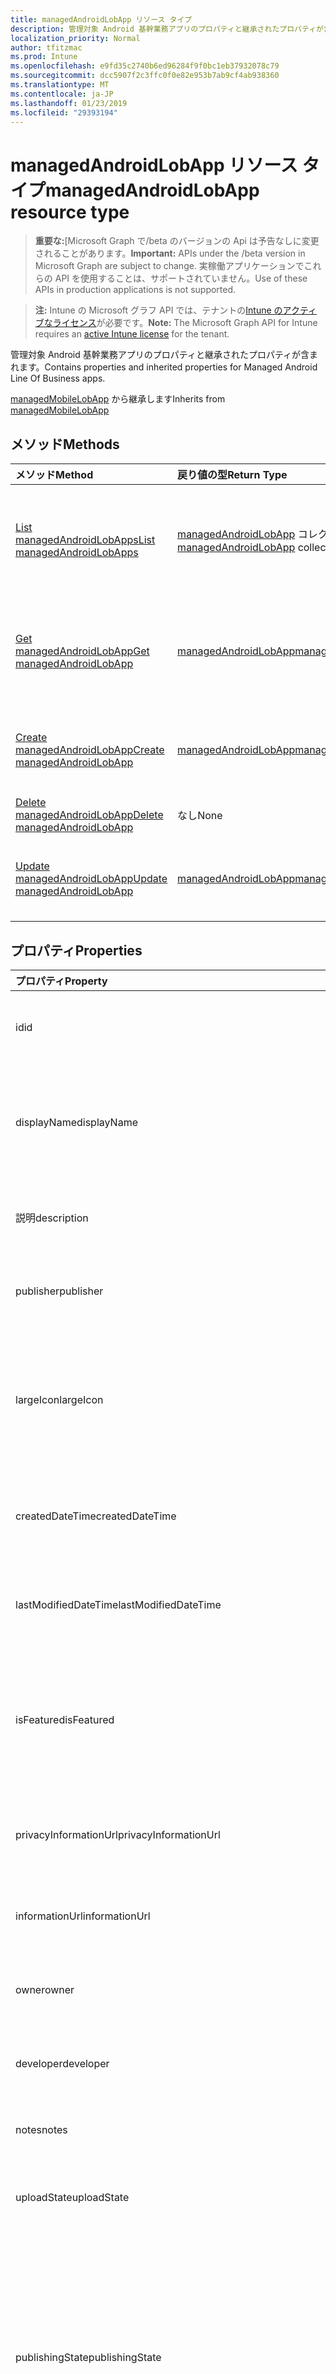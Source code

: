```yaml
---
title: managedAndroidLobApp リソース タイプ
description: 管理対象 Android 基幹業務アプリのプロパティと継承されたプロパティが含まれます。
localization_priority: Normal
author: tfitzmac
ms.prod: Intune
ms.openlocfilehash: e9fd35c2740b6ed96284f9f0bc1eb37932078c79
ms.sourcegitcommit: dcc5907f2c3ffc0f0e82e953b7ab9cf4ab938360
ms.translationtype: MT
ms.contentlocale: ja-JP
ms.lasthandoff: 01/23/2019
ms.locfileid: "29393194"
---
```

# <a name="managedandroidlobapp-resource-type"></a><span data-ttu-id="60e75-103">managedAndroidLobApp リソース タイプ</span><span class="sxs-lookup"><span data-stu-id="60e75-103">managedAndroidLobApp resource type</span></span>

> <span data-ttu-id="60e75-104">**重要な:**[Microsoft Graph で/beta のバージョンの Api は予告なしに変更されることがあります。</span><span class="sxs-lookup"><span data-stu-id="60e75-104">**Important:** APIs under the /beta version in Microsoft Graph are subject to change.</span></span> <span data-ttu-id="60e75-105">実稼働アプリケーションでこれらの API を使用することは、サポートされていません。</span><span class="sxs-lookup"><span data-stu-id="60e75-105">Use of these APIs in production applications is not supported.</span></span>

> <span data-ttu-id="60e75-106">**注:** Intune の Microsoft グラフ API では、テナントの[Intune のアクティブなライセンス](https://go.microsoft.com/fwlink/?linkid=839381)が必要です。</span><span class="sxs-lookup"><span data-stu-id="60e75-106">**Note:** The Microsoft Graph API for Intune requires an [active Intune license](https://go.microsoft.com/fwlink/?linkid=839381) for the tenant.</span></span>

<span data-ttu-id="60e75-107">管理対象 Android 基幹業務アプリのプロパティと継承されたプロパティが含まれます。</span><span class="sxs-lookup"><span data-stu-id="60e75-107">Contains properties and inherited properties for Managed Android Line Of Business apps.</span></span>


<span data-ttu-id="60e75-108">[managedMobileLobApp](../resources/intune-apps-managedmobilelobapp.md) から継承します</span><span class="sxs-lookup"><span data-stu-id="60e75-108">Inherits from [managedMobileLobApp](../resources/intune-apps-managedmobilelobapp.md)</span></span>

## <a name="methods"></a><span data-ttu-id="60e75-109">メソッド</span><span class="sxs-lookup"><span data-stu-id="60e75-109">Methods</span></span>
|<span data-ttu-id="60e75-110">メソッド</span><span class="sxs-lookup"><span data-stu-id="60e75-110">Method</span></span>|<span data-ttu-id="60e75-111">戻り値の型</span><span class="sxs-lookup"><span data-stu-id="60e75-111">Return Type</span></span>|<span data-ttu-id="60e75-112">説明</span><span class="sxs-lookup"><span data-stu-id="60e75-112">Description</span></span>|
|:---|:---|:---|
|[<span data-ttu-id="60e75-113">List managedAndroidLobApps</span><span class="sxs-lookup"><span data-stu-id="60e75-113">List managedAndroidLobApps</span></span>](../api/intune-apps-managedandroidlobapp-list.md)|<span data-ttu-id="60e75-114">[managedAndroidLobApp](../resources/intune-apps-managedandroidlobapp.md) コレクション</span><span class="sxs-lookup"><span data-stu-id="60e75-114">[managedAndroidLobApp](../resources/intune-apps-managedandroidlobapp.md) collection</span></span>|<span data-ttu-id="60e75-115">[managedAndroidLobApp](../resources/intune-apps-managedandroidlobapp.md) オブジェクトのプロパティとリレーションシップをリストします。</span><span class="sxs-lookup"><span data-stu-id="60e75-115">List properties and relationships of the [managedAndroidLobApp](../resources/intune-apps-managedandroidlobapp.md) objects.</span></span>|
|[<span data-ttu-id="60e75-116">Get managedAndroidLobApp</span><span class="sxs-lookup"><span data-stu-id="60e75-116">Get managedAndroidLobApp</span></span>](../api/intune-apps-managedandroidlobapp-get.md)|[<span data-ttu-id="60e75-117">managedAndroidLobApp</span><span class="sxs-lookup"><span data-stu-id="60e75-117">managedAndroidLobApp</span></span>](../resources/intune-apps-managedandroidlobapp.md)|<span data-ttu-id="60e75-118">[managedAndroidLobApp](../resources/intune-apps-managedandroidlobapp.md) オブジェクトのプロパティとリレーションシップを読み取ります。</span><span class="sxs-lookup"><span data-stu-id="60e75-118">Read properties and relationships of the [managedAndroidLobApp](../resources/intune-apps-managedandroidlobapp.md) object.</span></span>|
|[<span data-ttu-id="60e75-119">Create managedAndroidLobApp</span><span class="sxs-lookup"><span data-stu-id="60e75-119">Create managedAndroidLobApp</span></span>](../api/intune-apps-managedandroidlobapp-create.md)|[<span data-ttu-id="60e75-120">managedAndroidLobApp</span><span class="sxs-lookup"><span data-stu-id="60e75-120">managedAndroidLobApp</span></span>](../resources/intune-apps-managedandroidlobapp.md)|<span data-ttu-id="60e75-121">新しい [managedAndroidLobApp](../resources/intune-apps-managedandroidlobapp.md) オブジェクトを作成します。</span><span class="sxs-lookup"><span data-stu-id="60e75-121">Create a new [managedAndroidLobApp](../resources/intune-apps-managedandroidlobapp.md) object.</span></span>|
|[<span data-ttu-id="60e75-122">Delete managedAndroidLobApp</span><span class="sxs-lookup"><span data-stu-id="60e75-122">Delete managedAndroidLobApp</span></span>](../api/intune-apps-managedandroidlobapp-delete.md)|<span data-ttu-id="60e75-123">なし</span><span class="sxs-lookup"><span data-stu-id="60e75-123">None</span></span>|<span data-ttu-id="60e75-124">[managedAndroidLobApp](../resources/intune-apps-managedandroidlobapp.md) を削除します。</span><span class="sxs-lookup"><span data-stu-id="60e75-124">Deletes a [managedAndroidLobApp](../resources/intune-apps-managedandroidlobapp.md).</span></span>|
|[<span data-ttu-id="60e75-125">Update managedAndroidLobApp</span><span class="sxs-lookup"><span data-stu-id="60e75-125">Update managedAndroidLobApp</span></span>](../api/intune-apps-managedandroidlobapp-update.md)|[<span data-ttu-id="60e75-126">managedAndroidLobApp</span><span class="sxs-lookup"><span data-stu-id="60e75-126">managedAndroidLobApp</span></span>](../resources/intune-apps-managedandroidlobapp.md)|<span data-ttu-id="60e75-127">[managedAndroidLobApp](../resources/intune-apps-managedandroidlobapp.md) オブジェクトのプロパティを更新します。</span><span class="sxs-lookup"><span data-stu-id="60e75-127">Update the properties of a [managedAndroidLobApp](../resources/intune-apps-managedandroidlobapp.md) object.</span></span>|

## <a name="properties"></a><span data-ttu-id="60e75-128">プロパティ</span><span class="sxs-lookup"><span data-stu-id="60e75-128">Properties</span></span>
|<span data-ttu-id="60e75-129">プロパティ</span><span class="sxs-lookup"><span data-stu-id="60e75-129">Property</span></span>|<span data-ttu-id="60e75-130">型</span><span class="sxs-lookup"><span data-stu-id="60e75-130">Type</span></span>|<span data-ttu-id="60e75-131">説明</span><span class="sxs-lookup"><span data-stu-id="60e75-131">Description</span></span>|
|:---|:---|:---|
|<span data-ttu-id="60e75-132">id</span><span class="sxs-lookup"><span data-stu-id="60e75-132">id</span></span>|<span data-ttu-id="60e75-133">String</span><span class="sxs-lookup"><span data-stu-id="60e75-133">String</span></span>|<span data-ttu-id="60e75-134">エンティティのキー。</span><span class="sxs-lookup"><span data-stu-id="60e75-134">Key of the entity.</span></span> <span data-ttu-id="60e75-135">[mobileApp](../resources/intune-apps-mobileapp.md) から継承します</span><span class="sxs-lookup"><span data-stu-id="60e75-135">Inherited from [mobileApp](../resources/intune-apps-mobileapp.md)</span></span>|
|<span data-ttu-id="60e75-136">displayName</span><span class="sxs-lookup"><span data-stu-id="60e75-136">displayName</span></span>|<span data-ttu-id="60e75-137">String</span><span class="sxs-lookup"><span data-stu-id="60e75-137">String</span></span>|<span data-ttu-id="60e75-138">管理者が提供またはインポートしたアプリのタイトル。</span><span class="sxs-lookup"><span data-stu-id="60e75-138">The admin provided or imported title of the app.</span></span> <span data-ttu-id="60e75-139">[mobileApp](../resources/intune-apps-mobileapp.md) から継承します</span><span class="sxs-lookup"><span data-stu-id="60e75-139">Inherited from [mobileApp](../resources/intune-apps-mobileapp.md)</span></span>|
|<span data-ttu-id="60e75-140">説明</span><span class="sxs-lookup"><span data-stu-id="60e75-140">description</span></span>|<span data-ttu-id="60e75-141">String</span><span class="sxs-lookup"><span data-stu-id="60e75-141">String</span></span>|<span data-ttu-id="60e75-142">アプリの説明。</span><span class="sxs-lookup"><span data-stu-id="60e75-142">The description of the app.</span></span> <span data-ttu-id="60e75-143">[mobileApp](../resources/intune-apps-mobileapp.md) から継承します</span><span class="sxs-lookup"><span data-stu-id="60e75-143">Inherited from [mobileApp](../resources/intune-apps-mobileapp.md)</span></span>|
|<span data-ttu-id="60e75-144">publisher</span><span class="sxs-lookup"><span data-stu-id="60e75-144">publisher</span></span>|<span data-ttu-id="60e75-145">String</span><span class="sxs-lookup"><span data-stu-id="60e75-145">String</span></span>|<span data-ttu-id="60e75-146">アプリの発行元。</span><span class="sxs-lookup"><span data-stu-id="60e75-146">The publisher of the app.</span></span> <span data-ttu-id="60e75-147">[mobileApp](../resources/intune-apps-mobileapp.md) から継承します</span><span class="sxs-lookup"><span data-stu-id="60e75-147">Inherited from [mobileApp](../resources/intune-apps-mobileapp.md)</span></span>|
|<span data-ttu-id="60e75-148">largeIcon</span><span class="sxs-lookup"><span data-stu-id="60e75-148">largeIcon</span></span>|[<span data-ttu-id="60e75-149">mimeContent</span><span class="sxs-lookup"><span data-stu-id="60e75-149">mimeContent</span></span>](../resources/intune-shared-mimecontent.md)|<span data-ttu-id="60e75-150">アプリの詳細に表示され、アイコンのアップロードに使用される大きなアイコン。</span><span class="sxs-lookup"><span data-stu-id="60e75-150">The large icon, to be displayed in the app details and used for upload of the icon.</span></span> <span data-ttu-id="60e75-151">[mobileApp](../resources/intune-apps-mobileapp.md) から継承します</span><span class="sxs-lookup"><span data-stu-id="60e75-151">Inherited from [mobileApp](../resources/intune-apps-mobileapp.md)</span></span>|
|<span data-ttu-id="60e75-152">createdDateTime</span><span class="sxs-lookup"><span data-stu-id="60e75-152">createdDateTime</span></span>|<span data-ttu-id="60e75-153">DateTimeOffset</span><span class="sxs-lookup"><span data-stu-id="60e75-153">DateTimeOffset</span></span>|<span data-ttu-id="60e75-154">アプリが作成された日時。</span><span class="sxs-lookup"><span data-stu-id="60e75-154">The date and time the app was created.</span></span> <span data-ttu-id="60e75-155">[mobileApp](../resources/intune-apps-mobileapp.md) から継承します</span><span class="sxs-lookup"><span data-stu-id="60e75-155">Inherited from [mobileApp](../resources/intune-apps-mobileapp.md)</span></span>|
|<span data-ttu-id="60e75-156">lastModifiedDateTime</span><span class="sxs-lookup"><span data-stu-id="60e75-156">lastModifiedDateTime</span></span>|<span data-ttu-id="60e75-157">DateTimeOffset</span><span class="sxs-lookup"><span data-stu-id="60e75-157">DateTimeOffset</span></span>|<span data-ttu-id="60e75-158">アプリが最後に変更された日時。</span><span class="sxs-lookup"><span data-stu-id="60e75-158">The date and time the app was last modified.</span></span> <span data-ttu-id="60e75-159">[mobileApp](../resources/intune-apps-mobileapp.md) から継承します</span><span class="sxs-lookup"><span data-stu-id="60e75-159">Inherited from [mobileApp](../resources/intune-apps-mobileapp.md)</span></span>|
|<span data-ttu-id="60e75-160">isFeatured</span><span class="sxs-lookup"><span data-stu-id="60e75-160">isFeatured</span></span>|<span data-ttu-id="60e75-161">Boolean</span><span class="sxs-lookup"><span data-stu-id="60e75-161">Boolean</span></span>|<span data-ttu-id="60e75-162">アプリが管理者のおすすめとしてマークされたかどうかを示す値。[mobileApp](../resources/intune-apps-mobileapp.md) から継承します</span><span class="sxs-lookup"><span data-stu-id="60e75-162">The value indicating whether the app is marked as featured by the admin. Inherited from [mobileApp](../resources/intune-apps-mobileapp.md)</span></span>|
|<span data-ttu-id="60e75-163">privacyInformationUrl</span><span class="sxs-lookup"><span data-stu-id="60e75-163">privacyInformationUrl</span></span>|<span data-ttu-id="60e75-164">String</span><span class="sxs-lookup"><span data-stu-id="60e75-164">String</span></span>|<span data-ttu-id="60e75-165">プライバシーに関する声明の URL。</span><span class="sxs-lookup"><span data-stu-id="60e75-165">The privacy statement Url.</span></span> <span data-ttu-id="60e75-166">[mobileApp](../resources/intune-apps-mobileapp.md) から継承します</span><span class="sxs-lookup"><span data-stu-id="60e75-166">Inherited from [mobileApp](../resources/intune-apps-mobileapp.md)</span></span>|
|<span data-ttu-id="60e75-167">informationUrl</span><span class="sxs-lookup"><span data-stu-id="60e75-167">informationUrl</span></span>|<span data-ttu-id="60e75-168">String</span><span class="sxs-lookup"><span data-stu-id="60e75-168">String</span></span>|<span data-ttu-id="60e75-169">詳細情報の URL。</span><span class="sxs-lookup"><span data-stu-id="60e75-169">The more information Url.</span></span> <span data-ttu-id="60e75-170">[mobileApp](../resources/intune-apps-mobileapp.md) から継承します</span><span class="sxs-lookup"><span data-stu-id="60e75-170">Inherited from [mobileApp](../resources/intune-apps-mobileapp.md)</span></span>|
|<span data-ttu-id="60e75-171">owner</span><span class="sxs-lookup"><span data-stu-id="60e75-171">owner</span></span>|<span data-ttu-id="60e75-172">String</span><span class="sxs-lookup"><span data-stu-id="60e75-172">String</span></span>|<span data-ttu-id="60e75-173">アプリの所有者。</span><span class="sxs-lookup"><span data-stu-id="60e75-173">The owner of the app.</span></span> <span data-ttu-id="60e75-174">[mobileApp](../resources/intune-apps-mobileapp.md) から継承します</span><span class="sxs-lookup"><span data-stu-id="60e75-174">Inherited from [mobileApp](../resources/intune-apps-mobileapp.md)</span></span>|
|<span data-ttu-id="60e75-175">developer</span><span class="sxs-lookup"><span data-stu-id="60e75-175">developer</span></span>|<span data-ttu-id="60e75-176">String</span><span class="sxs-lookup"><span data-stu-id="60e75-176">String</span></span>|<span data-ttu-id="60e75-177">アプリの開発者。</span><span class="sxs-lookup"><span data-stu-id="60e75-177">The developer of the app.</span></span> <span data-ttu-id="60e75-178">[mobileApp](../resources/intune-apps-mobileapp.md) から継承します</span><span class="sxs-lookup"><span data-stu-id="60e75-178">Inherited from [mobileApp](../resources/intune-apps-mobileapp.md)</span></span>|
|<span data-ttu-id="60e75-179">notes</span><span class="sxs-lookup"><span data-stu-id="60e75-179">notes</span></span>|<span data-ttu-id="60e75-180">String</span><span class="sxs-lookup"><span data-stu-id="60e75-180">String</span></span>|<span data-ttu-id="60e75-181">アプリ用のメモ。</span><span class="sxs-lookup"><span data-stu-id="60e75-181">Notes for the app.</span></span> <span data-ttu-id="60e75-182">[mobileApp](../resources/intune-apps-mobileapp.md) から継承します</span><span class="sxs-lookup"><span data-stu-id="60e75-182">Inherited from [mobileApp](../resources/intune-apps-mobileapp.md)</span></span>|
|<span data-ttu-id="60e75-183">uploadState</span><span class="sxs-lookup"><span data-stu-id="60e75-183">uploadState</span></span>|<span data-ttu-id="60e75-184">Int32</span><span class="sxs-lookup"><span data-stu-id="60e75-184">Int32</span></span>|<span data-ttu-id="60e75-185">アップロードの状態です。</span><span class="sxs-lookup"><span data-stu-id="60e75-185">The upload state.</span></span> <span data-ttu-id="60e75-186">[mobileApp](../resources/intune-apps-mobileapp.md) から継承します</span><span class="sxs-lookup"><span data-stu-id="60e75-186">Inherited from [mobileApp](../resources/intune-apps-mobileapp.md)</span></span>|
|<span data-ttu-id="60e75-187">publishingState</span><span class="sxs-lookup"><span data-stu-id="60e75-187">publishingState</span></span>|[<span data-ttu-id="60e75-188">mobileAppPublishingState</span><span class="sxs-lookup"><span data-stu-id="60e75-188">mobileAppPublishingState</span></span>](../resources/intune-apps-mobileapppublishingstate.md)|<span data-ttu-id="60e75-189">アプリの発行の状態。</span><span class="sxs-lookup"><span data-stu-id="60e75-189">The publishing state for the app.</span></span> <span data-ttu-id="60e75-190">アプリが発行されていない限り、アプリを割り当てることができません。</span><span class="sxs-lookup"><span data-stu-id="60e75-190">The app cannot be assigned unless the app is published.</span></span> <span data-ttu-id="60e75-191">[MobileApp](../resources/intune-apps-mobileapp.md)から継承されます。</span><span class="sxs-lookup"><span data-stu-id="60e75-191">Inherited from [mobileApp](../resources/intune-apps-mobileapp.md).</span></span> <span data-ttu-id="60e75-192">可能な値は、`notPublished`、`processing`、`published` です。</span><span class="sxs-lookup"><span data-stu-id="60e75-192">Possible values are: `notPublished`, `processing`, `published`.</span></span>|
|<span data-ttu-id="60e75-193">isAssigned</span><span class="sxs-lookup"><span data-stu-id="60e75-193">isAssigned</span></span>|<span data-ttu-id="60e75-194">Boolean</span><span class="sxs-lookup"><span data-stu-id="60e75-194">Boolean</span></span>|<span data-ttu-id="60e75-195">アプリケーションが少なくとも 1 つのグループに割り当てられているかどうかを示す値です。</span><span class="sxs-lookup"><span data-stu-id="60e75-195">The value indicating whether the app is assigned to at least one group.</span></span> <span data-ttu-id="60e75-196">[mobileApp](../resources/intune-apps-mobileapp.md) から継承します</span><span class="sxs-lookup"><span data-stu-id="60e75-196">Inherited from [mobileApp](../resources/intune-apps-mobileapp.md)</span></span>|
|<span data-ttu-id="60e75-197">roleScopeTagIds</span><span class="sxs-lookup"><span data-stu-id="60e75-197">roleScopeTagIds</span></span>|<span data-ttu-id="60e75-198">String コレクション</span><span class="sxs-lookup"><span data-stu-id="60e75-198">String collection</span></span>|<span data-ttu-id="60e75-199">このモバイル アプリケーションのスコープのタグ id の一覧です。</span><span class="sxs-lookup"><span data-stu-id="60e75-199">List of scope tag ids for this mobile app.</span></span> <span data-ttu-id="60e75-200">[mobileApp](../resources/intune-apps-mobileapp.md) から継承します</span><span class="sxs-lookup"><span data-stu-id="60e75-200">Inherited from [mobileApp](../resources/intune-apps-mobileapp.md)</span></span>|
|<span data-ttu-id="60e75-201">appAvailability</span><span class="sxs-lookup"><span data-stu-id="60e75-201">appAvailability</span></span>|[<span data-ttu-id="60e75-202">managedAppAvailability</span><span class="sxs-lookup"><span data-stu-id="60e75-202">managedAppAvailability</span></span>](../resources/intune-apps-managedappavailability.md)|<span data-ttu-id="60e75-203">アプリケーションの可用性。</span><span class="sxs-lookup"><span data-stu-id="60e75-203">The Application's availability.</span></span> <span data-ttu-id="60e75-204">[ManagedApp](../resources/intune-apps-managedapp.md)から継承されます。</span><span class="sxs-lookup"><span data-stu-id="60e75-204">Inherited from [managedApp](../resources/intune-apps-managedapp.md).</span></span> <span data-ttu-id="60e75-205">可能な値は、`global`、`lineOfBusiness` です。</span><span class="sxs-lookup"><span data-stu-id="60e75-205">Possible values are: `global`, `lineOfBusiness`.</span></span>|
|<span data-ttu-id="60e75-206">version</span><span class="sxs-lookup"><span data-stu-id="60e75-206">version</span></span>|<span data-ttu-id="60e75-207">String</span><span class="sxs-lookup"><span data-stu-id="60e75-207">String</span></span>|<span data-ttu-id="60e75-208">アプリケーションのバージョン。</span><span class="sxs-lookup"><span data-stu-id="60e75-208">The Application's version.</span></span> <span data-ttu-id="60e75-209">[managedApp](../resources/intune-apps-managedapp.md) から継承します</span><span class="sxs-lookup"><span data-stu-id="60e75-209">Inherited from [managedApp](../resources/intune-apps-managedapp.md)</span></span>|
|<span data-ttu-id="60e75-210">committedContentVersion</span><span class="sxs-lookup"><span data-stu-id="60e75-210">committedContentVersion</span></span>|<span data-ttu-id="60e75-211">String</span><span class="sxs-lookup"><span data-stu-id="60e75-211">String</span></span>|<span data-ttu-id="60e75-212">内部にコミットされたコンテンツのバージョン。</span><span class="sxs-lookup"><span data-stu-id="60e75-212">The internal committed content version.</span></span> <span data-ttu-id="60e75-213">[managedMobileLobApp](../resources/intune-apps-managedmobilelobapp.md) から継承します</span><span class="sxs-lookup"><span data-stu-id="60e75-213">Inherited from [managedMobileLobApp](../resources/intune-apps-managedmobilelobapp.md)</span></span>|
|<span data-ttu-id="60e75-214">fileName</span><span class="sxs-lookup"><span data-stu-id="60e75-214">fileName</span></span>|<span data-ttu-id="60e75-215">String</span><span class="sxs-lookup"><span data-stu-id="60e75-215">String</span></span>|<span data-ttu-id="60e75-216">メインの Lob アプリケーションのファイル名。</span><span class="sxs-lookup"><span data-stu-id="60e75-216">The name of the main Lob application file.</span></span> <span data-ttu-id="60e75-217">[managedMobileLobApp](../resources/intune-apps-managedmobilelobapp.md) から継承します</span><span class="sxs-lookup"><span data-stu-id="60e75-217">Inherited from [managedMobileLobApp](../resources/intune-apps-managedmobilelobapp.md)</span></span>|
|<span data-ttu-id="60e75-218">size</span><span class="sxs-lookup"><span data-stu-id="60e75-218">size</span></span>|<span data-ttu-id="60e75-219">Int64</span><span class="sxs-lookup"><span data-stu-id="60e75-219">Int64</span></span>|<span data-ttu-id="60e75-220">アップロードされたすべてのファイルを含む合計サイズ。</span><span class="sxs-lookup"><span data-stu-id="60e75-220">The total size, including all uploaded files.</span></span> <span data-ttu-id="60e75-221">[managedMobileLobApp](../resources/intune-apps-managedmobilelobapp.md) から継承します</span><span class="sxs-lookup"><span data-stu-id="60e75-221">Inherited from [managedMobileLobApp](../resources/intune-apps-managedmobilelobapp.md)</span></span>|
|<span data-ttu-id="60e75-222">packageId</span><span class="sxs-lookup"><span data-stu-id="60e75-222">packageId</span></span>|<span data-ttu-id="60e75-223">String</span><span class="sxs-lookup"><span data-stu-id="60e75-223">String</span></span>|<span data-ttu-id="60e75-224">パッケージの識別子。</span><span class="sxs-lookup"><span data-stu-id="60e75-224">The package identifier.</span></span>|
|<span data-ttu-id="60e75-225">identityName</span><span class="sxs-lookup"><span data-stu-id="60e75-225">identityName</span></span>|<span data-ttu-id="60e75-226">String</span><span class="sxs-lookup"><span data-stu-id="60e75-226">String</span></span>|<span data-ttu-id="60e75-227">ID 名。</span><span class="sxs-lookup"><span data-stu-id="60e75-227">The Identity Name.</span></span>|
|<span data-ttu-id="60e75-228">minimumSupportedOperatingSystem</span><span class="sxs-lookup"><span data-stu-id="60e75-228">minimumSupportedOperatingSystem</span></span>|[<span data-ttu-id="60e75-229">androidMinimumOperatingSystem</span><span class="sxs-lookup"><span data-stu-id="60e75-229">androidMinimumOperatingSystem</span></span>](../resources/intune-apps-androidminimumoperatingsystem.md)|<span data-ttu-id="60e75-230">該当するオペレーティング システムの最小の値です。</span><span class="sxs-lookup"><span data-stu-id="60e75-230">The value for the minimum applicable operating system.</span></span>|
|<span data-ttu-id="60e75-231">versionName</span><span class="sxs-lookup"><span data-stu-id="60e75-231">versionName</span></span>|<span data-ttu-id="60e75-232">String</span><span class="sxs-lookup"><span data-stu-id="60e75-232">String</span></span>|<span data-ttu-id="60e75-233">管理対象 Android 基幹業務 (LoB) アプリのバージョン名。</span><span class="sxs-lookup"><span data-stu-id="60e75-233">The version name of managed Android Line of Business (LoB) app.</span></span>|
|<span data-ttu-id="60e75-234">versionCode</span><span class="sxs-lookup"><span data-stu-id="60e75-234">versionCode</span></span>|<span data-ttu-id="60e75-235">String</span><span class="sxs-lookup"><span data-stu-id="60e75-235">String</span></span>|<span data-ttu-id="60e75-236">管理対象 Android 基幹業務 (LoB) アプリのバージョン コード。</span><span class="sxs-lookup"><span data-stu-id="60e75-236">The version code of managed Android Line of Business (LoB) app.</span></span>|
|<span data-ttu-id="60e75-237">identityVersion</span><span class="sxs-lookup"><span data-stu-id="60e75-237">identityVersion</span></span>|<span data-ttu-id="60e75-238">String</span><span class="sxs-lookup"><span data-stu-id="60e75-238">String</span></span>|<span data-ttu-id="60e75-239">ID のバージョン。</span><span class="sxs-lookup"><span data-stu-id="60e75-239">The identity version.</span></span>|

## <a name="relationships"></a><span data-ttu-id="60e75-240">リレーションシップ</span><span class="sxs-lookup"><span data-stu-id="60e75-240">Relationships</span></span>
|<span data-ttu-id="60e75-241">リレーションシップ</span><span class="sxs-lookup"><span data-stu-id="60e75-241">Relationship</span></span>|<span data-ttu-id="60e75-242">型</span><span class="sxs-lookup"><span data-stu-id="60e75-242">Type</span></span>|<span data-ttu-id="60e75-243">説明</span><span class="sxs-lookup"><span data-stu-id="60e75-243">Description</span></span>|
|:---|:---|:---|
|<span data-ttu-id="60e75-244">categories</span><span class="sxs-lookup"><span data-stu-id="60e75-244">categories</span></span>|<span data-ttu-id="60e75-245">[mobileAppCategory](../resources/intune-apps-mobileappcategory.md) コレクション</span><span class="sxs-lookup"><span data-stu-id="60e75-245">[mobileAppCategory](../resources/intune-apps-mobileappcategory.md) collection</span></span>|<span data-ttu-id="60e75-246">このアプリのカテゴリのリスト。</span><span class="sxs-lookup"><span data-stu-id="60e75-246">The list of categories for this app.</span></span> <span data-ttu-id="60e75-247">[mobileApp](../resources/intune-apps-mobileapp.md) から継承します</span><span class="sxs-lookup"><span data-stu-id="60e75-247">Inherited from [mobileApp](../resources/intune-apps-mobileapp.md)</span></span>|
|<span data-ttu-id="60e75-248">assignments</span><span class="sxs-lookup"><span data-stu-id="60e75-248">assignments</span></span>|<span data-ttu-id="60e75-249">[mobileAppAssignment](../resources/intune-apps-mobileappassignment.md) コレクション</span><span class="sxs-lookup"><span data-stu-id="60e75-249">[mobileAppAssignment](../resources/intune-apps-mobileappassignment.md) collection</span></span>|<span data-ttu-id="60e75-250">このモバイル アプリのグループ割り当てのリスト。</span><span class="sxs-lookup"><span data-stu-id="60e75-250">The list of group assignments for this mobile app.</span></span> <span data-ttu-id="60e75-251">[mobileApp](../resources/intune-apps-mobileapp.md) から継承します</span><span class="sxs-lookup"><span data-stu-id="60e75-251">Inherited from [mobileApp](../resources/intune-apps-mobileapp.md)</span></span>|
|<span data-ttu-id="60e75-252">installSummary</span><span class="sxs-lookup"><span data-stu-id="60e75-252">installSummary</span></span>|[<span data-ttu-id="60e75-253">mobileAppInstallSummary</span><span class="sxs-lookup"><span data-stu-id="60e75-253">mobileAppInstallSummary</span></span>](../resources/intune-apps-mobileappinstallsummary.md)|<span data-ttu-id="60e75-254">モバイル アプリ インストール概要です。</span><span class="sxs-lookup"><span data-stu-id="60e75-254">Mobile App Install Summary.</span></span> <span data-ttu-id="60e75-255">[mobileApp](../resources/intune-apps-mobileapp.md) から継承します</span><span class="sxs-lookup"><span data-stu-id="60e75-255">Inherited from [mobileApp](../resources/intune-apps-mobileapp.md)</span></span>|
|<span data-ttu-id="60e75-256">deviceStatuses</span><span class="sxs-lookup"><span data-stu-id="60e75-256">deviceStatuses</span></span>|<span data-ttu-id="60e75-257">[mobileAppInstallStatus](../resources/intune-apps-mobileappinstallstatus.md)コレクション</span><span class="sxs-lookup"><span data-stu-id="60e75-257">[mobileAppInstallStatus](../resources/intune-apps-mobileappinstallstatus.md) collection</span></span>|<span data-ttu-id="60e75-258">このモバイル アプリケーションのインストール状況の一覧です。</span><span class="sxs-lookup"><span data-stu-id="60e75-258">The list of installation states for this mobile app.</span></span> <span data-ttu-id="60e75-259">[mobileApp](../resources/intune-apps-mobileapp.md) から継承します</span><span class="sxs-lookup"><span data-stu-id="60e75-259">Inherited from [mobileApp](../resources/intune-apps-mobileapp.md)</span></span>|
|<span data-ttu-id="60e75-260">userStatuses</span><span class="sxs-lookup"><span data-stu-id="60e75-260">userStatuses</span></span>|<span data-ttu-id="60e75-261">[userAppInstallStatus](../resources/intune-apps-userappinstallstatus.md)コレクション</span><span class="sxs-lookup"><span data-stu-id="60e75-261">[userAppInstallStatus](../resources/intune-apps-userappinstallstatus.md) collection</span></span>|<span data-ttu-id="60e75-262">このモバイル アプリケーションのインストール状況の一覧です。</span><span class="sxs-lookup"><span data-stu-id="60e75-262">The list of installation states for this mobile app.</span></span> <span data-ttu-id="60e75-263">[mobileApp](../resources/intune-apps-mobileapp.md) から継承します</span><span class="sxs-lookup"><span data-stu-id="60e75-263">Inherited from [mobileApp](../resources/intune-apps-mobileapp.md)</span></span>|
|<span data-ttu-id="60e75-264">contentVersions</span><span class="sxs-lookup"><span data-stu-id="60e75-264">contentVersions</span></span>|<span data-ttu-id="60e75-265">[mobileAppContent](../resources/intune-apps-mobileappcontent.md) コレクション</span><span class="sxs-lookup"><span data-stu-id="60e75-265">[mobileAppContent](../resources/intune-apps-mobileappcontent.md) collection</span></span>|<span data-ttu-id="60e75-266">このアプリのコンテンツのバージョンのリスト。</span><span class="sxs-lookup"><span data-stu-id="60e75-266">The list of content versions for this app.</span></span> <span data-ttu-id="60e75-267">[managedMobileLobApp](../resources/intune-apps-managedmobilelobapp.md) から継承します</span><span class="sxs-lookup"><span data-stu-id="60e75-267">Inherited from [managedMobileLobApp](../resources/intune-apps-managedmobilelobapp.md)</span></span>|

## <a name="json-representation"></a><span data-ttu-id="60e75-268">JSON 表記</span><span class="sxs-lookup"><span data-stu-id="60e75-268">JSON Representation</span></span>
<span data-ttu-id="60e75-269">以下は、リソースの JSON 表記です。</span><span class="sxs-lookup"><span data-stu-id="60e75-269">Here is a JSON representation of the resource.</span></span>
<!-- {
  "blockType": "resource",
  "keyProperty": "id",
  "@odata.type": "microsoft.graph.managedAndroidLobApp"
}
-->
``` json
{
  "@odata.type": "#microsoft.graph.managedAndroidLobApp",
  "id": "String (identifier)",
  "displayName": "String",
  "description": "String",
  "publisher": "String",
  "largeIcon": {
    "@odata.type": "microsoft.graph.mimeContent",
    "type": "String",
    "value": "binary"
  },
  "createdDateTime": "String (timestamp)",
  "lastModifiedDateTime": "String (timestamp)",
  "isFeatured": true,
  "privacyInformationUrl": "String",
  "informationUrl": "String",
  "owner": "String",
  "developer": "String",
  "notes": "String",
  "uploadState": 1024,
  "publishingState": "String",
  "isAssigned": true,
  "roleScopeTagIds": [
    "String"
  ],
  "appAvailability": "String",
  "version": "String",
  "committedContentVersion": "String",
  "fileName": "String",
  "size": 1024,
  "packageId": "String",
  "identityName": "String",
  "minimumSupportedOperatingSystem": {
    "@odata.type": "microsoft.graph.androidMinimumOperatingSystem",
    "v4_0": true,
    "v4_0_3": true,
    "v4_1": true,
    "v4_2": true,
    "v4_3": true,
    "v4_4": true,
    "v5_0": true,
    "v5_1": true,
    "v6_0": true,
    "v7_0": true,
    "v7_1": true,
    "v8_0": true,
    "v8_1": true,
    "v9_0": true
  },
  "versionName": "String",
  "versionCode": "String",
  "identityVersion": "String"
}
```




